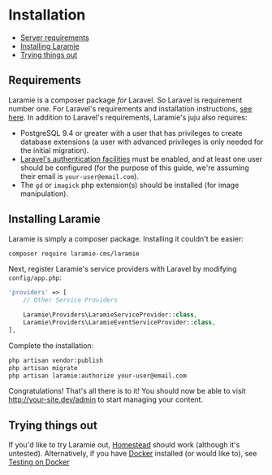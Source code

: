 # Installation

- [Server requirements](#requirements)
- [Installing Laramie](#install-laramie)
- [Trying things out](#kicking-tires)

<a name="requirements"></a>
## Requirements

Laramie is a composer package _for_ Laravel. So Laravel is requirement number one. For Laravel's requirements and installation instructions, [see here](https://laravel.com/docs/installation). In addition to Laravel's requirements, Laramie's juju also requires:

- PostgreSQL 9.4 or greater with a user that has privileges to create database extensions (a user with advanced privileges is only needed for the initial migration).
- [Laravel's authentication facilities](https://laravel.com/docs/authentication) must be enabled, and at least one user should be configured (for the purpose of this guide, we're assuming their email is `your-user@email.com`).
- The `gd` or `imagick` php extension(s) should be installed (for image manipulation).

<a name="install-laramie"></a>
## Installing Laramie

Laramie is simply a composer package. Installing it couldn't be easier:

``` bash
composer require laramie-cms/laramie
```

Next, register Laramie's service providers with Laravel by modifying `config/app.php`:


```php
'providers' => [
    // Other Service Providers

    Laramie\Providers\LaramieServiceProvider::class,
    Laramie\Providers\LaramieEventServiceProvider::class,
],
```

Complete the installation:

``` bash
php artisan vendor:publish
php artisan migrate
php artisan laramie:authorize your-user@email.com
```

Congratulations! That's all there is to it! You should now be able to visit <a href="http://your-site.dev/admin" target="_blank">http://your-site.dev/admin</a> to start managing your content.

<a name="kicking-tires"></a>
## Trying things out

If you'd like to try Laramie out, [Homestead](https://laravel.com/docs/homestead) should work (although it's untested). Alternatively, if you have [Docker](https://docs.docker.com/engine/installation/) installed (or would like to), see [Testing on Docker](/docs/{{version}}/testing-on-docker)
